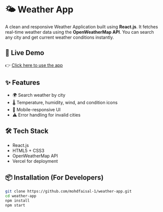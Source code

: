 # 🌤️ Weather App

A clean and responsive Weather Application built using **React.js**. It fetches real-time weather data using the **OpenWeatherMap API**. You can search any city and get current weather conditions instantly.

## 🔗 Live Demo
👉 [Click here to use the app](https://weather-app-git-main-mohd-faisals-projects-af9c1608.vercel.app/)
## ✨ Features
- 🌍 Search weather by city
- 🌡️ Temperature, humidity, wind, and condition icons
- 📱 Mobile-responsive UI
- ⚠️ Error handling for invalid cities

## 🛠️ Tech Stack
- React.js
- HTML5 + CSS3
- OpenWeatherMap API
- Vercel for deployment

## 📦 Installation (For Developers)

```bash
git clone https://github.com/mohdfaisal-1/weather-app.git
cd weather-app
npm install
npm start
